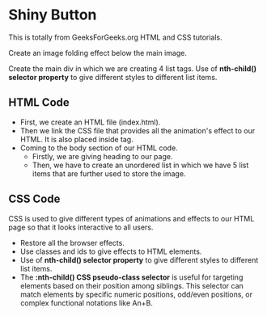 # Shiny Button

This is totally from GeeksForGeeks.org HTML and CSS tutorials.
<br />

Create an image folding effect below the main image.
<br />

Create the main div in which we are creating 4 list tags.
Use of **nth-child() selector property** to give different styles to different list items.
<br />

## HTML Code

- First, we create an HTML file (index.html).
- Then we link the CSS file that provides all the animation's effect to our HTML. It is also placed inside <head> tag.
- Coming to the body section of our HTML code.
  - Firstly, we are giving heading to our page.
  - Then, we have to create an unordered list in which we have 5 list items that are further used to store the image.

## CSS Code

CSS is used to give different types of animations and effects to our HTML page so that it looks interactive to all users.

- Restore all the browser effects.
- Use classes and ids to give effects to HTML elements.
- Use of **nth-child() selector property** to give different styles to different list items.
- The **:nth-child() CSS pseudo-class selector** is useful for targeting elements based on their position among siblings. This selector can match elements by specific numeric positions, odd/even positions, or complex functional notations like An+B.
